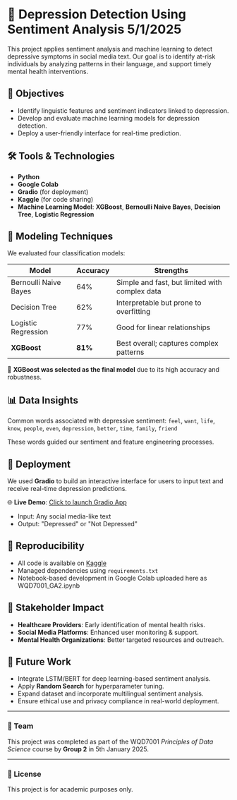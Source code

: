 # 🧠 Depression Detection Using Sentiment Analysis 5/1/2025

This project applies sentiment analysis and machine learning to detect depressive symptoms in social media text. Our goal is to identify at-risk individuals by analyzing patterns in their language, and support timely mental health interventions.

## 🎯 Objectives

- Identify linguistic features and sentiment indicators linked to depression.
- Develop and evaluate machine learning models for depression detection.
- Deploy a user-friendly interface for real-time prediction.

## 🛠️ Tools & Technologies

- **Python**
- **Google Colab**
- **Gradio** (for deployment)
- **Kaggle** (for code sharing)
- **Machine Learning Model**: **XGBoost**, **Bernoulli Naive Bayes**, **Decision Tree**, **Logistic Regression**

## 🧪 Modeling Techniques

We evaluated four classification models:

| Model                   | Accuracy | Strengths                                     |
|------------------------|----------|-----------------------------------------------|
| Bernoulli Naive Bayes  | 64%      | Simple and fast, but limited with complex data |
| Decision Tree          | 62%      | Interpretable but prone to overfitting        |
| Logistic Regression    | 77%      | Good for linear relationships                 |
| **XGBoost**            | **81%**  | Best overall; captures complex patterns       |

📌 **XGBoost was selected as the final model** due to its high accuracy and robustness.

## 📊 Data Insights

Common words associated with depressive sentiment:
`feel`, `want`, `life`, `know`, `people`, `even`, `depression`, `better`, `time`, `family`, `friend`

These words guided our sentiment and feature engineering processes.

## 🚀 Deployment

We used **Gradio** to build an interactive interface for users to input text and receive real-time depression predictions.

🌐 **Live Demo**: [Click to launch Gradio App](https://ebba8a928c165679f6.gradio.live)

- Input: Any social media-like text
- Output: "Depressed" or "Not Depressed"

## 🔁 Reproducibility

- All code is available on [Kaggle](https://www.kaggle.com/code/szegeelim/depression-detection-using-sentiment-analysis)
- Managed dependencies using `requirements.txt`
- Notebook-based development in Google Colab uploaded here as WQD7001_GA2.ipynb

## 🤝 Stakeholder Impact

- **Healthcare Providers**: Early identification of mental health risks.
- **Social Media Platforms**: Enhanced user monitoring & support.
- **Mental Health Organizations**: Better targeted resources and outreach.

## 🔮 Future Work

- Integrate LSTM/BERT for deep learning-based sentiment analysis.
- Apply **Random Search** for hyperparameter tuning.
- Expand dataset and incorporate multilingual sentiment analysis.
- Ensure ethical use and privacy compliance in real-world deployment.

---

### 👥 Team

This project was completed as part of the WQD7001 *Principles of Data Science* course by **Group 2** in 5th January 2025.

---

### 📄 License

This project is for academic purposes only.

